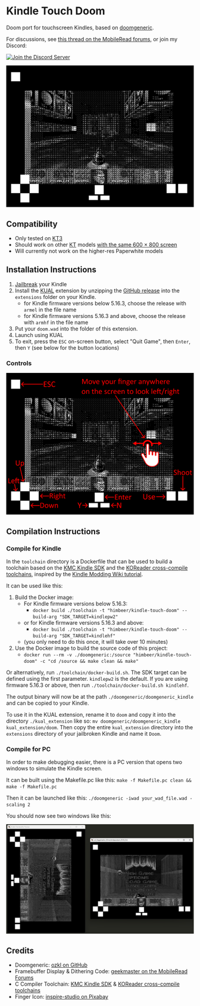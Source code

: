 # Kindle Touch Doom

Doom port for touchscreen Kindles, based on [doomgeneric](https://github.com/ozkl/doomgeneric).

For discussions, see [this thread on the MobileRead forums](https://www.mobileread.com/forums/showthread.php?p=4313126), or join my Discord:

[![Join the Discord Server](https://img.shields.io/discord/252874887113342976?logo=discord)](https://www.himbeer.me/discord)

![Doom running on Kindle](screenshots/kindle.png)

## Compatibility

- Only tested on [KT3](https://wiki.mobileread.com/wiki/Kindle_Serial_Numbers)
- Should work on other [KT](https://wiki.mobileread.com/wiki/Kindle_Serial_Numbers) models [with the same 600 × 800 screen](https://en.wikipedia.org/wiki/Amazon_Kindle#Specifications)
- Will currently not work on the higher-res Paperwhite models

## Installation Instructions

1. [Jailbreak](https://www.mobileread.com/forums/showthread.php?t=320564) your Kindle
2. Install the [KUAL](https://www.mobileread.com/forums/showthread.php?t=203326) extension by unzipping the [GitHub release](https://github.com/HimbeersaftLP/kindle-touch-doom/releases) into the `extensions` folder on your Kindle.
    - for Kindle firmware versions below 5.16.3, choose the release with `armel` in the file name
    - for Kindle firmware versions 5.16.3 and above, choose the release with `armhf` in the file name
3. Put your `doom.wad` into the folder of this extension.
4. Launch using KUAL
5. To exit, press the `ESC` on-screen button, select "Quit Game", then `Enter`, then `Y` (see below for the button locations)

### Controls

![Controls for Doom running on Kindle](screenshots/controls.png)

## Compilation Instructions

### Compile for Kindle

In the `toolchain` directory is a Dockerfile that can be used to build a toolchain based on the [KMC Kindle SDK](https://github.com/KindleModding/kindle-sdk) and the [KOReader cross-compile toolchains](https://github.com/koreader/koxtoolchain), inspired by the [Kindle Modding Wiki tutorial](https://kindlemodding.org/kindle-dev/gtk-tutorial/prerequisites.html).

It can be used like this:

1. Build the Docker image:
    - For Kindle firmware versions below 5.16.3:
        - `docker build ./toolchain -t "himbeer/kindle-touch-doom" --build-arg "SDK_TARGET=kindlepw2"`
    - or for Kindle firmware versions 5.16.3 and above:
        - `docker build ./toolchain -t "himbeer/kindle-touch-doom" --build-arg "SDK_TARGET=kindlehf"`
    - (you only need to do this once, it will take over 10 minutes)
2. Use the Docker image to build the source code of this project:
    - `docker run --rm -v ./doomgeneric:/source "himbeer/kindle-touch-doom" -c "cd /source && make clean && make"`

Or alternatively, run `./toolchain/docker-build.sh`. The SDK target can be defined using the first parameter. `kindlepw2` is the default. If you are using firmware 5.16.3 or above, then run `./toolchain/docker-build.sh kindlehf`.

The output binary will now be at the path `./doomgeneric/doomgeneric_kindle` and can be copied to your Kindle.

To use it in the KUAL extension, rename it to `doom` and copy it into the directory `./kual_extension` like so: `mv doomgeneric/doomgeneric_kindle kual_extension/doom`. Then copy the entire `kual_extension` directory into the `extensions` directory of your jailbroken Kindle and name it `Doom`.

### Compile for PC

In order to make debugging easier, there is a PC version that opens two windows to simulate the Kindle screen.

It can be built using the Makefile.pc like this: `make -f Makefile.pc clean && make -f Makefile.pc`

Then it can be launched like this: `./doomgeneric -iwad your_wad_file.wad -scaling 2`

You should now see two windows like this:

<img src="screenshots/pc_windows.png" alt="Two windows, one with the dithered Kindle framebuffer and one with the plain Doom framebuffer" width="800">

## Credits

- Doomgeneric: [ozkl on GitHub](https://github.com/ozkl/doomgeneric)
- Framebuffer Display & Dithering Code: [geekmaster on the MobileRead Forums](https://www.mobileread.com/forums/showthread.php?t=177455)
- C Compiler Toolchain: [KMC Kindle SDK](https://github.com/KindleModding/kindle-sdk) & [KOReader cross-compile toolchains](https://github.com/koreader/koxtoolchain)
- Finger Icon: [inspire-studio on Pixabay](https://pixabay.com/vectors/touch-digital-icon-finger-press-6602643/)
